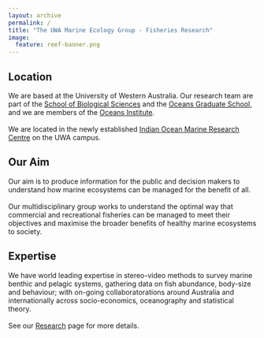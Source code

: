 ```yaml
---
layout: archive
permalink: /
title: "The UWA Marine Ecology Group - Fisheries Research"
image:
  feature: reef-banner.png
---
```


<div class="tiles">
<div class="tile">
  <h2 class="post-title">Location</h2>
  <p class="post-excerpt">We are based at the University of Western Australia. Our research team are part of the <a href="http://www.science.uwa.edu.au/schools/biological-sciences"> School of Biological Sciences</a> and the <a href="http://handbooks.uwa.edu.au/units?section=unitcode&faccode=60&deptcode=01470"> Oceans Graduate School</a>, and we are members of the <a href="http://www.oceans.uwa.edu.au"> Oceans Institute</a>.<br><br>We are located in the newly established <a href="http://www.oceans.uwa.edu.au/collaborations/iomrc"> Indian Ocean Marine Research Centre</a> on the UWA campus.</p>
</div><!-- /.tile -->
  
<div class="tile">
  <h2 class="post-title">Our Aim</h2>
  <p class="post-excerpt">Our aim is to produce information for the public and decision makers to understand how marine ecosystems can be managed for the benefit of all.<br><br>Our multidisciplinary group works to understand the optimal way that commercial and recreational fisheries can be managed to meet their objectives and maximise the broader benefits of healthy marine ecosystems to society.</p>
</div><!-- /.tile -->
  
<div class="tile">
  <h2 class="post-title">Expertise</h2>
  <p class="post-excerpt">We have world leading expertise in stereo-video methods to survey marine benthic and pelagic systems, gathering data on fish abundance, body-size and behaviour; with on-going collaboratorations around Australia and internationally across socio-economics, oceanography and statistical theory.<br><br>See our <a href="https://uwamegfisheries.github.io/research/"> Research</a> page for more details.</p>
</div><!-- /.tile -->

</div><!-- /.tiles -->

